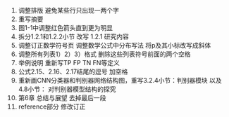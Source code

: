 1. 调整排版 避免某些行只出现一两个字
2. 重写摘要
3. 图1-1中调整红色箭头直到更为明显
4. 拆分1.2.1和1.2.2小节 改写 1.2.1 研究内容
5. 调整订正数学符号页 调整数学公式中分布写法 将p及其小标改写成斜体
6. 调整所有列表1）2）3）格式 删除这些列表符号前面的两个空格
7. 举例说明 重新写TP FP TN FN等定义
8. 公式2.15、2.16、2.17结尾的逗号 加空格
9. 重新画CNN分类器和判别器网络结构图，重写3.2.4小节：判别器模块 以及4.8小节： 对判别器模型结构的探究
10. 第6章 总结与展望 去掉最后一段
11. reference部分 修改订正

